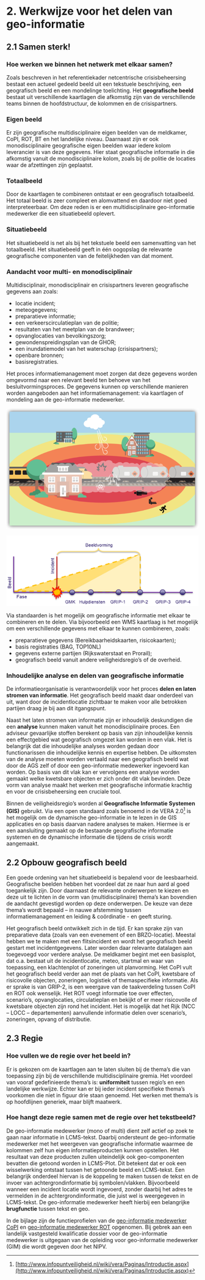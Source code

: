 # 2. Werkwijze voor het delen van geo-informatie

## 2.1 Samen sterk!

### Hoe werken we binnen het netwerk met elkaar samen?

Zoals beschreven in het referentiekader netcentrische crisisbeheersing bestaat een actueel
gedeeld beeld uit een tekstuele beschrijving, een geografisch beeld en een mondelinge
toelichting. Het **geografische beeld** bestaat uit verschillende kaartlagen die afkomstig zijn
van de verschillende teams binnen de hoofdstructuur, de kolommen en de crisispartners.

### Eigen beeld
Er zijn geografische multidisciplinaire eigen beelden van de meldkamer, CoPI, ROT, BT en het landelijke niveau. Daarnaast zijn er ook monodisciplinaire geografische eigen beelden waar iedere kolom leverancier is van deze gegevens. Hier staat geografische informatie in
die afkomstig vanuit de monodisciplinaire kolom, zoals bij de politie de locaties waar de afzettingen zijn geplaatst.

### Totaalbeeld
Door de kaartlagen te combineren ontstaat er een geografisch totaalbeeld. Het totaal beeld is zeer compleet en alomvattend en daardoor niet goed interpreteerbaar. Om deze reden is er een multidisciplinaire geo-informatie medewerker die een situatiebeeld oplevert.

### Situatiebeeld
Het situatiebeeld is net als bij het tekstuele beeld een samenvatting van het totaalbeeld. Het situatiebeeld geeft in één oogopslag de relevante geografische componenten van de feitelijkheden van dat moment.

### Aandacht voor multi- en monodisciplinair
Multidisciplinair, monodisciplinair en crisispartners leveren geografische gegevens aan
zoals:

- locatie incident;
- meteogegevens;
- preparatieve informatie;
- een verkeerscirculatieplan van de politie;
- resultaten van het meetplan van de brandweer;
- opvanglocaties van bevolkingszorg;
- gewondenspreidingsplan van de GHOR;
- een inundatiemodel van het waterschap (crisispartners);
- openbare bronnen;
- basisregistraties.

Het proces informatiemanagement moet zorgen dat deze gegevens worden omgevormd naar een relevant beeld ten behoeve van het besluitvormingsproces. De gegevens kunnen op verschillende manieren worden aangeboden aan het informatiemanagement: via kaartlagen of mondeling aan de geo-informatie medewerker.

![Samen sterk](images/samen_sterk.png)

![Beeldvorming](images/afbeelding_2.png)

Via standaarden is het mogelijk om geografische informatie met elkaar te combineren en te delen. Via bijvoorbeeld een WMS kaartlaag is het mogelijk om een verschillende gegevens met elkaar te kunnen combineren, zoals:

- preparatieve gegevens (Bereikbaarheidskaarten, risicokaarten);
- basis registraties (BAG, TOP10NL)
- gegevens externe partijen (Rijkswaterstaat en Prorail);
- geografisch beeld vanuit andere veiligheidsregio’s of de overheid.

### Inhoudelijke analyse en delen van geografische informatie
De informatieorganisatie is verantwoordelijk voor het proces **delen en laten stromen van informatie**. Het geografisch beeld maakt daar onderdeel van uit, want door de incidentlocatie zichtbaar te maken voor alle betrokken partijen draag je bij aan dit itgangspunt.

Naast het laten stromen van informatie zijn er inhoudelijk deskundigen die een **analyse** kunnen maken vanuit het monodisciplinaire proces. Een adviseur gevaarlijke stoffen berekent op basis van zijn inhoudelijke kennis een effectgebied wat geografisch omgezet
kan worden in een vlak. Het is belangrijk dat die inhoudelijke analyses worden gedaan door functionarissen die inhoudelijke kennis en expertise hebben. De uitkomsten van de analyse moeten worden vertaald naar een geografisch beeld wat door de AGS zelf of door een geo-informatie medewerker ingevoerd kan worden. Op basis van dit vlak kan er vervolgens een analyse worden gemaakt welke kwetsbare objecten er zich onder dit vlak bevinden. Deze vorm van analyse maakt het werken met geografische informatie krachtig en voor de crisisbeheersing een cruciale tool.

Binnen de veiligheidsregio’s worden al **Geografische Informatie Systemen (GIS)** gebruikt. Via een open standaard zoals benoemd in de VERA 2.0[^5] is het mogelijk om de dynamische geo-informatie in te lezen in de GIS applicaties en op basis daarvan nadere analyses te maken. Hiermee is er een aansluiting gemaakt op de bestaande geografische informatie systemen en de dynamische informatie die tijdens de crisis wordt aangemaakt.

## 2.2 Opbouw geografisch beeld

Een goede ordening van het situatiebeeld is bepalend voor de leesbaarheid. Geografische beelden hebben het voordeel dat ze naar hun aard al goed toegankelijk zijn. Door daarnaast de relevante onderwerpen te kiezen en deze uit te lichten in de vorm van (multidisciplinaire) thema’s kan bovendien de aandacht gevestigd worden op deze onderwerpen. De keuze van deze thema’s wordt bepaald – in nauwe afstemming tussen  informatiemanagement en leiding & coördinatie - en geeft sturing.

Het geografisch beeld ontwikkelt zich in de tijd. Er kan sprake zijn van preparatieve data (zoals
van een evenement of een BRZO-locatie). Meestal hebben we te maken met een flitsincident
en wordt het geografisch beeld gestart met incidentgegevens. Later worden daar relevante
datalagen aan toegevoegd voor verdere analyse.
De meldkamer begint met een basisplot, dat o.a. bestaat uit de incidentlocatie, meteo, startmal
en waar van toepassing, een klachtenplot of zoneringen uit planvorming.
Het CoPI vult het geografisch beeld verder aan met de plaats van het CoPI, kwetsbare of
risicovolle objecten, zoneringen, logistiek of themaspecifieke informatie. Als er sprake is van
GRIP-2, is een weergave van de taakverdeling tussen CoPI en ROT ook wenselijk.
Het ROT voegt informatie toe over effecten, scenario’s, opvanglocaties, circulatieplan en bekijkt
of er meer risicovolle of kwetsbare objecten zijn rond het incident.
Het is mogelijk dat het Rijk (NCC – LOCC – departementen) aanvullende informatie delen over
scenario’s, zoneringen, opvang of distributie.

## 2.3 Regie

### Hoe vullen we de regie over het beeld in?
Er is gekozen om de kaartlagen aan te laten sluiten bij de thema’s die van toepassing zijn bij de verschillende multidisciplinaire gremia. Het voordeel van vooraf gedefinieerde thema’s is: **uniformiteit** tussen regio’s en een landelijke werkwijze. Echter kan er bij ieder incident
specifieke thema’s voorkomen die niet in figuur drie staan genoemd. Het werken met thema’s is op hoofdlijnen generiek, maar blijft maatwerk.

### Hoe hangt deze regie samen met de regie over het tekstbeeld?
De geo-informatie medewerker (mono of multi) dient zelf actief op zoek te gaan naar informatie in LCMS-tekst. Daarbij ondersteunt de geo-informatie medewerker met het weergeven van geografische informatie waarmee de kolommen zelf hun eigen informatieproducten kunnen opstellen. Het resultaat van deze producten zullen uiteindelijk ook geo-componenten bevatten die getoond worden in LCMS-Plot. Dit betekent dat er ook
een wisselwerking ontstaat tussen het getoonde beeld en LCMS-tekst.
Een belangrijk onderdeel hiervan is de koppeling te maken tussen de tekst en de invoer van achtergrondinformatie bij symbolen/vlakken. Bijvoorbeeld wanneer een incident locatie wordt ingevoerd, zonder daarbij het adres te vermelden in de achtergrondinformatie, die juist wel is weergegeven in LCMS-tekst. De geo-informatie medewerker heeft hierbij een belangrijke
**brugfunctie** tussen tekst en geo.

In de bijlage zijn de functieprofielen van de [geo-informatie medewerker CoPI](./3._Operationele_bijlagen/3_1_functieprofielen_van_de_geo_informatie_medewerker_copi.md) en [geo-informatie medewerker ROT](./3._Operationele_bijlagen/3_2_geo_informatie_medewerker_rot.md) opgenomen. Bij gebrek aan een landelijk vastgesteld
kwalificatie dossier voor de geo-informatie medewerker is uitgegaan van de opleiding voor
geo-informatie medewerker (GIM) die wordt gegeven door het NIPV.

[^5]: [http://www.infopuntveiligheid.nl/wiki/vera/Paginas/Introductie.aspx](http://www.infopuntveiligheid.nl/wiki/vera/Paginas/Introductie.aspx)